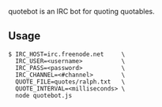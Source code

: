 quotebot is an IRC bot for quoting quotables.

## Usage

```
$ IRC_HOST=irc.freenode.net     \
  IRC_USER=<username>           \
  IRC_PASS=<password>           \
  IRC_CHANNEL=<#channel>        \
  QUOTE_FILE=quotes/ralph.txt   \
  QUOTE_INTERVAL=<milliseconds> \
  node quotebot.js
```

